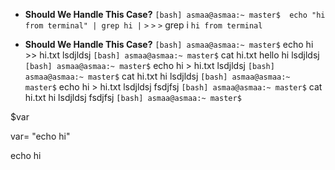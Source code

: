 * **Should We Handle This Case?** 
`[bash] asmaa@asmaa:~ master$  echo "hi from terminal" | grep hi |`
`>` 
`>` 
`>` grep i
`hi from terminal`

* **Should We Handle This Case?** 
`[bash] asmaa@asmaa:~ master$` echo hi >> hi.txt lsdjldsj
`[bash] asmaa@asmaa:~ master$` cat hi.txt 
hello
hi lsdjldsj
`[bash] asmaa@asmaa:~ master$` echo hi > hi.txt lsdjldsj
`[bash] asmaa@asmaa:~ master$` cat hi.txt 
hi lsdjldsj
`[bash] asmaa@asmaa:~ master$` echo hi > hi.txt lsdjldsj fsdjfsj
`[bash] asmaa@asmaa:~ master$` cat hi.txt 
hi lsdjldsj fsdjfsj
`[bash] asmaa@asmaa:~ master$`

$var

var= "echo hi"

echo hi

